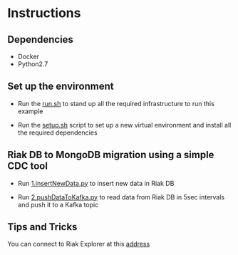# Instructions

## Dependencies

* Docker
* Python2.7

## Set up the environment

* Run the [run.sh](./run.sh) to stand up all the required infrastructure to run this example

* Run the [setup.sh](./setup.sh) script to set up a new virtual environment and install all the required dependencies

## Riak DB to MongoDB migration using a simple CDC tool

* Run [1.insertNewData.py](./1.insertNewData.py) to insert new data in Riak DB

* Run [2.pushDataToKafka.py](./2.pushDataToKafka.py) to read data from Riak DB in 5sec intervals and push it to a Kafka topic

## Tips and Tricks

You can connect to Riak Explorer at this [address](http://localhost:8098/admin/#/cluster/default/data)
